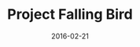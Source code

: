 ---
layout: default
modal-id: 1
date: 2016-02-21
title: Project Falling Bird
img: falling-bird-thumb.gif
alt: image-alt
project-date: Work-In-Progress
download: Coming Soon
source: Not Available
description: Similar to an Endless Runner, the player character in Falling Bird is moving infinitely through a series of obstacles. The player tilts their device to move the character horizontally. Every obstacle has a door that allows passage, but the doors can only be opened with specific touch-input. Once a door has been opened, you can collect a gem that appears in the doorway. The gems will start to grow as soon as you open the door, and bigger gems are worth more points.
inspiration: Project Falling Bird is meant for gamers like me who crave difficult challenges. It's very easy to learn, but very difficult to master. The game rewards the player with leaderboards, achievements, and an in-game shop that lets them purchase new characters. Project Falling Bird uses a free-to-play model, and is designed to keep the player interested with frequent rewards.
---